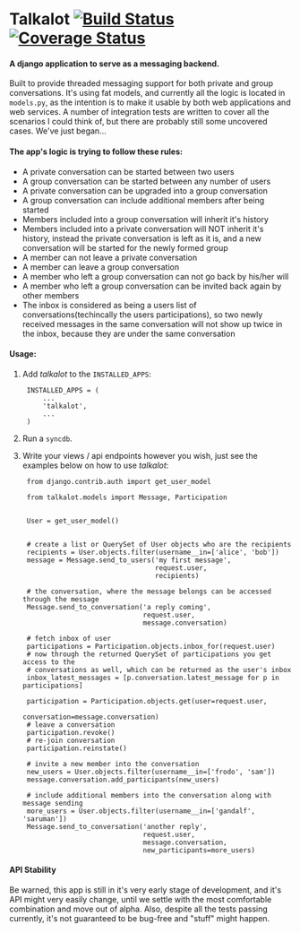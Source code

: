 # Talkalot [![Build Status](https://travis-ci.org/integricho/django-talkalot.svg?branch=master)](https://travis-ci.org/integricho/django-talkalot) [![Coverage Status](https://coveralls.io/repos/integricho/django-talkalot/badge.png?branch=master)](https://coveralls.io/r/integricho/django-talkalot?branch=master)

#### A django application to serve as a messaging backend.

Built to provide threaded messaging support for both private and group conversations. It's using fat models, and currently all the logic is located in `models.py`, as the intention is to make it usable by both web applications and web services.
A number of integration tests are written to cover all the scenarios I could think of, but there are probably still some uncovered cases. We've just began...

#### The app's logic is trying to follow these rules:

- A private conversation can be started between two users
- A group conversation can be started between any number of users
- A private conversation can be upgraded into a group conversation
- A group conversation can include additional members after being started
- Members included into a group conversation will inherit it's history
- Members included into a private conversation will NOT inherit it's history, instead the private conversation is left as it is, and a new conversation will be started for the newly formed group
- A member can not leave a private conversation
- A member can leave a group conversation
- A member who left a group conversation can not go back by his/her will
- A member who left a group conversation can be invited back again by other members
- The inbox is considered as being a users list of conversations(techincally the users participations), so two newly received messages in the same conversation will not show up twice in the inbox, because they are under the same conversation

#### Usage:

1. Add *talkalot* to the `INSTALLED_APPS`:

        INSTALLED_APPS = (
            ...
            'talkalot',
            ...
        )

2. Run a `syncdb`.

3. Write your views / api endpoints however you wish, just see the examples below on how to use *talkalot*:

        from django.contrib.auth import get_user_model

        from talkalot.models import Message, Participation


        User = get_user_model()


        # create a list or QuerySet of User objects who are the recipients
        recipients = User.objects.filter(username__in=['alice', 'bob'])
        message = Message.send_to_users('my first message',
                                        request.user,
                                        recipients)

        # the conversation, where the message belongs can be accessed through the message
        Message.send_to_conversation('a reply coming',
                                     request.user,
                                     message.conversation)

        # fetch inbox of user
        participations = Participation.objects.inbox_for(request.user)
        # now through the returned QuerySet of participations you get access to the
        # conversations as well, which can be returned as the user's inbox
        inbox_latest_messages = [p.conversation.latest_message for p in participations]

        participation = Participation.objects.get(user=request.user,
                                                  conversation=message.conversation)
        # leave a conversation
        participation.revoke()
        # re-join conversation
        participation.reinstate()

        # invite a new member into the conversation
        new_users = User.objects.filter(username__in=['frodo', 'sam'])
        message.conversation.add_participants(new_users)

        # include additional members into the conversation along with message sending
        more_users = User.objects.filter(username__in=['gandalf', 'saruman'])
        Message.send_to_conversation('another reply',
                                     request.user,
                                     message.conversation,
                                     new_participants=more_users)

#### API Stability

Be warned, this app is still in it's very early stage of development, and it's API might very easily change, until we settle with the most comfortable combination and move out of alpha. Also, despite all the tests passing currently, it's not guaranteed to be bug-free and "stuff" might happen.
